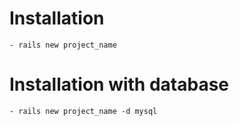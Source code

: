 # Installation
    - rails new project_name 

# Installation with database
    - rails new project_name -d mysql